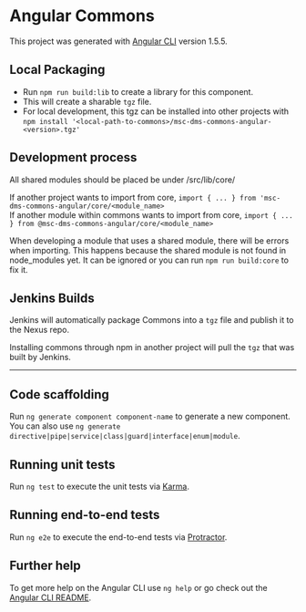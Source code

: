 # Angular Commons

This project was generated with [Angular CLI](https://github.com/angular/angular-cli) version 1.5.5.

## Local Packaging

- Run `npm run build:lib` to create a library for this component.
- This will create a sharable `tgz` file.
- For local development, this tgz can be installed into other projects with `npm install '<local-path-to-commons>/msc-dms-commons-angular-<version>.tgz'`

## Development process

All shared modules should be placed be under /src/lib/core/

If another project wants to import from core, `import { ... } from 'msc-dms-commons-angular/core/<module_name>`  
If another module within commons wants to import from core, `import { ... } from @msc-dms-commons-angular/core/<module_name>`

When developing a module that uses a shared module, there will be errors when importing. This happens because the shared module is not found in node_modules yet. It can be ignored or you can run `npm run build:core` to fix it.

## Jenkins Builds

Jenkins will automatically package Commons into a `tgz` file and publish it to the Nexus repo. 

Installing commons through npm in another project will pull the `tgz` that was built by Jenkins.


---

## Code scaffolding

Run `ng generate component component-name` to generate a new component. You can also use `ng generate directive|pipe|service|class|guard|interface|enum|module`.

## Running unit tests

Run `ng test` to execute the unit tests via [Karma](https://karma-runner.github.io).

## Running end-to-end tests

Run `ng e2e` to execute the end-to-end tests via [Protractor](http://www.protractortest.org/).

## Further help

To get more help on the Angular CLI use `ng help` or go check out the [Angular CLI README](https://github.com/angular/angular-cli/blob/master/README.md).
